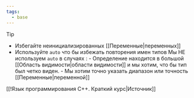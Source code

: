```yaml
---
tags:
  - base
---
```


> [!tip]
> - Избегайте неинициализированных [[Переменные|переменных]]
> - Используйте `auto` что бы избежать повторения имен типов
> 	Мы НЕ используем `auto` в случаях :
> 		- Определение находится в большой [[Область видимости|области видимости]] и мы хотим, что бы тип был четко виден.
> 		- Мы хотим точно указать диапазон или точность [[Переменные|переменной]]

[[!Язык программирования C++. Краткий курс|Источник]]


